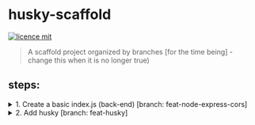 # husky-scaffold
[![licence mit](https://img.shields.io/badge/licence-MIT-blue.svg)](https://github.com/afonsopacifer/open-source-boilerplate/blob/master/LICENSE.md)

> A scaffold project organized by branches [for the time being] - change this when it is no longer true)
## steps:

<details>
  <summary> 
    1. Create a basic index.js (back-end) [branch: feat-node-express-cors]
  </summary>
  
  > Added to test the lint-staged and confirm that code is still running. 
 
  ### steps:
  #### Add dependencies
  Express - https://github.com/expressjs/express

  Cors - https://github.com/expressjs/cors
  ```javascript
  npm i --save express cors;
  ```
  #### Add index.js file with a GET route
  something like:
  ```javascript
  const cors = require('cors');
  const express = require('express');

  const app = express();
  const port = 3000;
  let thisWillGiveError = "";

  app.use(express.json());
  app.use(cors());

  app.get('/', (req, res) => {
    console.log('GET / called!')
    res.send('All configured!');
  });

  app.listen(port);
  console.log(`Running on ${port}!`);

  ```


  #### Run npm start
  ```javascript
  npm start

  > husky-scaffold@1.0.0 start D:\dev\personal\projects\study\guides\husky-scaffold
  > node index.js

  Running on 3000!
  ```
  #### Test using a browser
  Open localhost:3000 in a browser and check the console message
  ```javascript
  $ npm start

  > husky-scaffold@1.0.0 start D:\dev\personal\projects\study\guides\husky-scaffold
  > node index.js

  Running on 3000!
  GET / called!
  ```
</details>

<details>
  <summary> 
    2. Add husky [branch: feat-husky]
  </summary>

  > Add husky to configure hooks. 
  ### steps
  #### Add dependency
  Husky - https://github.com/typicode/husky
  ```javascript
  npm i --save-dev husky@4;
  ```
  > I'm using v4 because v5 is in early access (on the date this file was created) 
  #### Add .huskyrc.json file to configure hooks
  ```json
  {
    "hooks": {
      "pre-commit": "echo \"[Husky] pre-commit example message\"",
      "commit-msg": "echo \"[Husky] commit-msg example message\"",
      "prepare-commit-msg": "echo \"[Husky] prepare-commit-msg example message\""
    }
  }
  ```
  #### Stage husky configuration file
  ```javascript
  git add .huskyrc.json
  ```
  #### Test husky hooks execution using git commit action

  ```javascript
  git commit -m "feat: add husky configs"

    husky > pre-commit (node v12.18.3)
    [Husky] pre-commit example message
    husky > prepare-commit-msg (node v12.18.3)
    [Husky] prepare-commit-msg example message
    husky > commit-msg (node v12.18.3)
    [Husky] commit-msg example message
    [feat-husky dfd1f8d] feat: add husky configs
    1 file changed, 7 insertions(+)
    create mode 100644 .huskyrc.json
  ```
  > If you see a log like the one above, you have successfully configured husky in your project!
</details>

